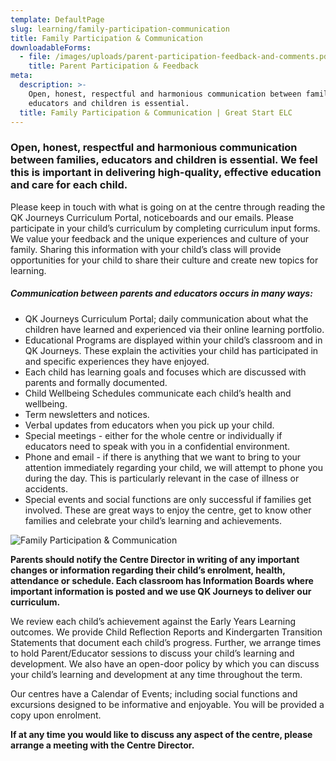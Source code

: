 ```yaml
---
template: DefaultPage
slug: learning/family-participation-communication
title: Family Participation & Communication
downloadableForms:
  - file: /images/uploads/parent-participation-feedback-and-comments.pdf
    title: Parent Participation & Feedback
meta:
  description: >-
    Open, honest, respectful and harmonious communication between families,
    educators and children is essential.
  title: Family Participation & Communication | Great Start ELC
---
```


### Open, honest, respectful and harmonious communication between families, educators and children is essential. We feel this is important in delivering high-quality, effective education and care for each child.

Please keep in touch with what is going on at the centre through reading the QK Journeys Curriculum Portal, noticeboards and our emails. Please participate in your child’s curriculum by completing curriculum input forms. We value your feedback and the unique experiences and culture of your family. Sharing this information with your child’s class will provide opportunities for your child to share their culture and create new topics for learning.

##### **Communication between parents and educators occurs in many ways:**

- QK Journeys Curriculum Portal; daily communication about what the children have learned and experienced via their online learning portfolio.
- Educational Programs are displayed within your child’s classroom and in QK Journeys. These explain the activities your child has participated in and specific experiences they have enjoyed.
- Each child has learning goals and focuses which are discussed with parents and formally documented.
- Child Wellbeing Schedules communicate each child’s health and wellbeing.
- Term newsletters and notices.
- Verbal updates from educators when you pick up your child.
- Special meetings - either for the whole centre or individually if educators need to speak with you in a confidential environment.
- Phone and email - if there is anything that we want to bring to your attention immediately regarding your child, we will attempt to phone you during the day. This is particularly relevant in the case of illness or accidents.
- Special events and social functions are only successful if families get involved. These are great ways to enjoy the centre, get to know other families and celebrate your child’s learning and achievements.

![Family Participation & Communication](/images/uploads/baby.jpg)

**Parents should notify the Centre Director in writing of any important changes or information regarding their child’s enrolment, health, attendance or schedule. Each classroom has Information Boards where important information is posted and we use QK Journeys to deliver our curriculum.**

We review each child’s achievement against the Early Years Learning outcomes. We provide Child Reflection Reports and Kindergarten Transition Statements that document each child’s progress. Further, we arrange times to hold Parent/Educator sessions to discuss your child’s learning and development. We also have an open-door policy by which you can discuss your child’s learning and development at any time throughout the term.

Our centres have a Calendar of Events; including social functions and excursions designed to be informative and enjoyable. You will be provided a copy upon enrolment.

**If at any time you would like to discuss any aspect of the centre, please arrange a meeting with the Centre Director.**
